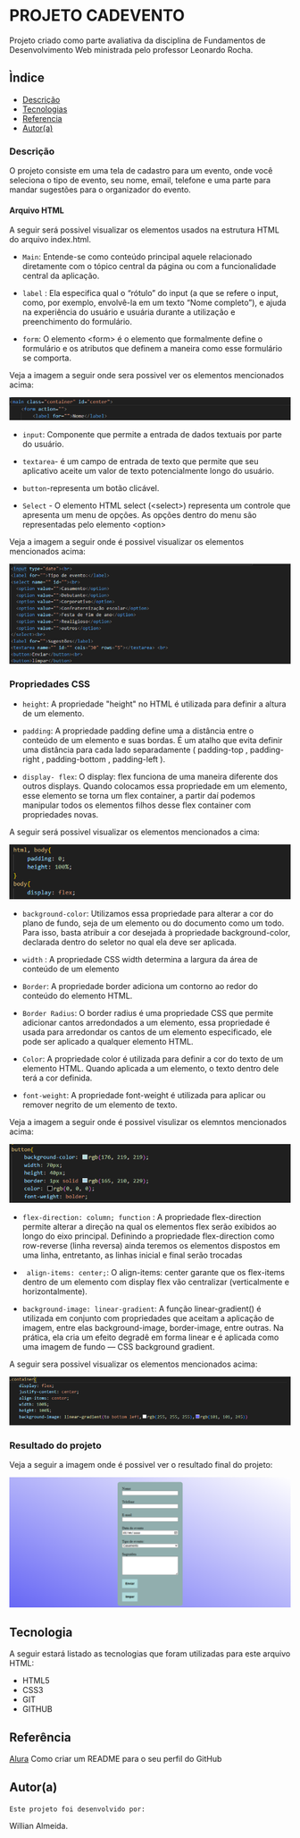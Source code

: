 
# PROJETO CADEVENTO
Projeto criado como parte avaliativa da disciplina de Fundamentos de Desenvolvimento Web ministrada pelo professor Leonardo Rocha. 
 
## Ìndice
* [Descrição](#descrição)
* [Tecnologias](#tecnologia)
* [Referencia](#referência)
* [Autor(a)](#autora)
 
### Descrição
O projeto consiste em uma tela de cadastro para um evento, onde você seleciona o tipo de evento, seu nome, email, telefone e uma parte para mandar sugestões para o organizador do evento.
 

#### Arquivo HTML
  A seguir será possivel visualizar os elementos usados na estrutura HTML do arquivo index.html.
  

* `Main`: Entende-se como conteúdo principal aquele relacionado diretamente com o tópico central da página ou com a funcionalidade central da aplicação.

* `label` : Ela especifica qual o “rótulo” do input (a que se refere o input, como, por exemplo, envolvê-la em um texto “Nome completo”), e ajuda na experiência do usuário e usuária durante a utilização e preenchimento do formulário.


* `form`: O elemento &lt;form&gt; é o elemento que formalmente define o formulário e os atributos que definem a maneira como esse formulário se comporta. 

Veja a imagem a seguir onde sera possivel ver os elementos mencionados acima: 

![html](img/imgformhtml.png)

* `input`: Componente que permite a entrada de dados textuais por parte do usuário.

* `textarea`- é um campo de entrada de texto que permite que seu aplicativo aceite um valor de texto potencialmente longo do usuário.

* `button`-representa um botão clicável.

* `Select` - O elemento HTML select (&lt;select&gt;) representa um controle que apresenta um menu de opções. As opções dentro do menu são representadas pelo elemento &lt;option&gt;

Veja a imagem a seguir onde é possivel visualizar os elementos mencionados acima:

![html](img/forminput.png)

 
### Propriedades CSS

 * ``height``: A propriedade "height" no HTML é utilizada para definir a altura de um elemento. 

* `padding`: A propriedade padding define uma a distância entre o conteúdo de um elemento e suas bordas. É um atalho que evita definir uma distância para cada lado separadamente ( padding-top , padding-right , padding-bottom , padding-left ).
 
* `display- flex`: O display: flex funciona de uma maneira diferente dos outros displays. Quando colocamos essa propriedade em um elemento, esse elemento se torna um flex container, a partir daí podemos manipular todos os elementos filhos desse flex container com propriedades novas.

A seguir será possivel visualizar os elementos mencionados a cima:

![html](img/primeiromain.png)

* `background-color`: Utilizamos essa propriedade para alterar a cor do plano de fundo, seja de um elemento ou do documento como um todo. Para isso, basta atribuir a cor desejada à propriedade background-color, declarada dentro do seletor no qual ela deve ser aplicada.

 * `width` : A propriedade CSS width determina a largura da área de conteúdo de um elemento

* `Border`: A propriedade border adiciona um contorno ao redor do conteúdo do elemento HTML.
  
* `Border Radius`: O border radius é uma propriedade CSS que permite adicionar cantos arredondados a um elemento, essa propriedade é usada para arredondar os cantos de um elemento especificado, ele pode ser aplicado a qualquer elemento HTML.

* `Color`: A propriedade color é utilizada para definir a cor do texto de um elemento HTML. Quando aplicada a um elemento, o texto dentro dele terá a cor definida.

* `font-weight`: A propriedade font-weight é utilizada para aplicar ou remover negrito de um elemento de texto.

 Veja a imagem a seguir onde é possivel visulizar os elemntos mencionados acima:

![img](img/segundomain.png)


* `flex-direction: column; function` :   A propriedade flex-direction permite alterar a direção na qual os elementos flex serão exibidos ao longo do eixo principal. Definindo a propriedade flex-direction como row-reverse (linha reversa) ainda teremos os elementos dispostos em uma linha, entretanto, as linhas inicial e final serão trocadas

* ` align-items: center;`:  O align-items: center garante que os flex-items dentro de um elemento com display flex vão centralizar (verticalmente e horizontalmente).

* `background-image: linear-gradient`: A função linear-gradient() é utilizada em conjunto com propriedades que aceitam a aplicação de imagem, entre elas background-image, border-image, entre outras. Na prática, ela cria um efeito degradê em forma linear e é aplicada como uma imagem de fundo — CSS background gradient.
              
A seguir sera possivel visualizar os elementos mencionados acima:

 ![img](img/terceiromain.png)
 
### Resultado do projeto

Veja a seguir a imagem onde é possivel ver o resultado final do projeto:

![img](img/resultadofinal.png)

 
## Tecnologia

A seguir estará listado as tecnologias que foram utilizadas para este arquivo HTML:


* HTML5
* CSS3
* GIT
* GITHUB
 
## Referência
[Alura](https://www.alura.com.br/artigos/como-criar-um-readme-para-seu-perfil-github) Como criar um README para o seu perfil do GitHub


## Autor(a) 

`Este projeto foi desenvolvido por:`

Willian Almeida.



